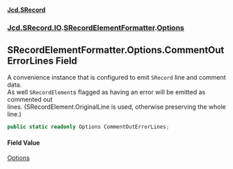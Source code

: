 #### [Jcd.SRecord](index.md 'index')
### [Jcd.SRecord.IO](Jcd.SRecord.IO.md 'Jcd.SRecord.IO').[SRecordElementFormatter](Jcd.SRecord.IO.SRecordElementFormatter.md 'Jcd.SRecord.IO.SRecordElementFormatter').[Options](Jcd.SRecord.IO.SRecordElementFormatter.Options.md 'Jcd.SRecord.IO.SRecordElementFormatter.Options')

## SRecordElementFormatter.Options.CommentOutErrorLines Field

A convenience instance that is configured to emit `SRecord` line and comment data.  
As well `SRecordElement`s flagged as having an error will be emitted as commented out  
lines. (SRecordElement.OriginalLine is used, otherwise preserving the whole line.)

```csharp
public static readonly Options CommentOutErrorLines;
```

#### Field Value
[Options](Jcd.SRecord.IO.SRecordElementFormatter.Options.md 'Jcd.SRecord.IO.SRecordElementFormatter.Options')